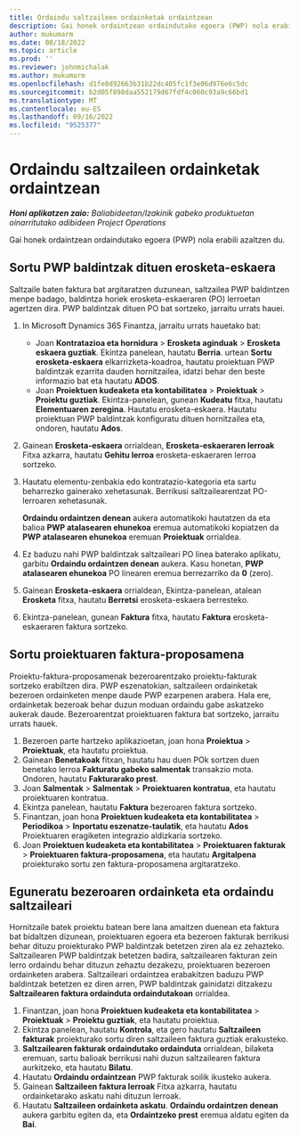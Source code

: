 ```yaml
---
title: Ordaindu saltzaileen ordainketak ordaintzean
description: Gai honek ordaintzean ordaindutako egoera (PWP) nola erabili azaltzen du.
author: mukumarm
ms.date: 08/18/2022
ms.topic: article
ms.prod: ''
ms.reviewer: johnmichalak
ms.author: mukumarm
ms.openlocfilehash: d1fe8d92663b31b22dc405fc1f3e06d976e6c5dc
ms.sourcegitcommit: b2d05f898daa552179d67fdf4c060c93a9c66bd1
ms.translationtype: MT
ms.contentlocale: eu-ES
ms.lasthandoff: 09/16/2022
ms.locfileid: "9525377"
---
```

# <a name="pay-when-paid-vendor-payments"></a>Ordaindu saltzaileen ordainketak ordaintzean

_**Honi aplikatzen zaio:** Baliabideetan/Izakinik gabeko produktuetan oinarritutako adibideen Project Operations_

Gai honek ordaintzean ordaindutako egoera (PWP) nola erabili azaltzen du.

## <a name="create-a-purchase-order-that-has-pwp-terms"></a>Sortu PWP baldintzak dituen erosketa-eskaera

Saltzaile baten faktura bat argitaratzen duzunean, saltzailea PWP baldintzen menpe badago, baldintza horiek erosketa-eskaeraren (PO) lerroetan agertzen dira. PWP baldintzak dituen PO bat sortzeko, jarraitu urrats hauei.

1. In Microsoft Dynamics 365 Finantza, jarraitu urrats hauetako bat:

    - Joan **Kontratazioa eta hornidura** \> **Erosketa aginduak** \> **Erosketa eskaera guztiak**. Ekintza panelean, hautatu **Berria**. urtean **Sortu erosketa-eskaera** elkarrizketa-koadroa, hautatu proiektuan PWP baldintzak ezarrita dauden hornitzailea, idatzi behar den beste informazio bat eta hautatu **ADOS**.
    - Joan **Proiektuen kudeaketa eta kontabilitatea** \> **Proiektuak** \> **Proiektu guztiak**. Ekintza-panelean, gunean **Kudeatu** fitxa, hautatu **Elementuaren zeregina**. Hautatu erosketa-eskaera. Hautatu proiektuan PWP baldintzak konfiguratu dituen hornitzailea eta, ondoren, hautatu **Ados**.

2. Gainean **Erosketa-eskaera** orrialdean, **Erosketa-eskaeraren lerroak** Fitxa azkarra, hautatu **Gehitu lerroa** erosketa-eskaeraren lerroa sortzeko.
3. Hautatu elementu-zenbakia edo kontratazio-kategoria eta sartu beharrezko gainerako xehetasunak. Berrikusi saltzailearentzat PO-lerroaren xehetasunak.

    **Ordaindu ordaintzen denean** aukera automatikoki hautatzen da eta balioa **PWP atalasearen ehunekoa** eremua automatikoki kopiatzen da **PWP atalasearen ehunekoa** eremuan **Proiektuak** orrialdea.

4. Ez baduzu nahi PWP baldintzak saltzaileari PO linea baterako aplikatu, garbitu **Ordaindu ordaintzen denean** aukera. Kasu honetan, **PWP atalasearen ehunekoa** PO linearen eremua berrezarriko da **0** (zero).
5. Gainean **Erosketa-eskaera** orrialdean, Ekintza-panelean, atalean **Erosketa** fitxa, hautatu **Berretsi** erosketa-eskaera berresteko.
6. Ekintza-panelean, gunean **Faktura** fitxa, hautatu **Faktura** erosketa-eskaeraren faktura sortzeko.

## <a name="create-a-project-invoice-proposal"></a>Sortu proiektuaren faktura-proposamena

Proiektu-faktura-proposamenak bezeroarentzako proiektu-fakturak sortzeko erabiltzen dira. PWP eszenatokian, saltzaileen ordainketak bezeroen ordainketen menpe daude PWP ezarpenen arabera. Hala ere, ordainketak bezeroak behar duzun moduan ordaindu gabe askatzeko aukerak daude. Bezeroarentzat proiektuaren faktura bat sortzeko, jarraitu urrats hauek.

1. Bezeroen parte hartzeko aplikazioetan, joan hona **Proiektua** \> **Proiektuak**, eta hautatu proiektua.
2. Gainean **Benetakoak** fitxan, hautatu hau duen POk sortzen duen benetako lerroa **Fakturatu gabeko salmentak** transakzio mota. Ondoren, hautatu **Fakturarako prest**.
3. Joan **Salmentak** \> **Salmentak** \> **Proiektuaren kontratua**, eta hautatu proiektuaren kontratua.
4. Ekintza panelean, hautatu **Faktura** bezeroaren faktura sortzeko.
5. Finantzan, joan hona **Proiektuen kudeaketa eta kontabilitatea** \> **Periodikoa** \> **Inportatu eszenatze-taulatik**, eta hautatu **Ados** Proiektuaren eragiketen integrazio aldizkaria sortzeko.
6. Joan **Proiektuen kudeaketa eta kontabilitatea** \> **Proiektuaren fakturak** \> **Proiektuaren faktura-proposamena**, eta hautatu **Argitalpena** proiekturako sortu zen faktura-proposamena argitaratzeko.

## <a name="update-a-customer-payment-and-pay-the-vendor"></a>Eguneratu bezeroaren ordainketa eta ordaindu saltzaileari

Hornitzaile batek proiektu batean bere lana amaitzen duenean eta faktura bat bidaltzen dizunean, proiektuaren egoera eta bezeroen fakturak berrikusi behar dituzu proiekturako PWP baldintzak betetzen ziren ala ez zehazteko. Saltzailearen PWP baldintzak betetzen badira, saltzailearen fakturan zein lerro ordaindu behar dituzun zehaztu dezakezu, proiektuaren bezeroen ordainketen arabera. Saltzaileari ordaintzea erabakitzen baduzu PWP baldintzak betetzen ez diren arren, PWP baldintzak gainidatzi ditzakezu **Saltzailearen faktura ordainduta ordaindutakoan** orrialdea.

1. Finantzan, joan hona **Proiektuen kudeaketa eta kontabilitatea** \> **Proiektuak** \> **Proiektu guztiak**, eta hautatu proiektua.
2. Ekintza panelean, hautatu **Kontrola**, eta gero hautatu **Saltzaileen fakturak** proiekturako sortu diren saltzaileen faktura guztiak erakusteko.
3. **Saltzailearen fakturak ordaindutako ordainduta** orrialdean, bilaketa eremuan, sartu balioak berrikusi nahi duzun saltzailearen faktura aurkitzeko, eta hautatu **Bilatu**.
4. Hautatu **Ordaindu ordaintzean** PWP fakturak soilik ikusteko aukera.
5. Gainean **Saltzaileen faktura lerroak** Fitxa azkarra, hautatu ordainketarako askatu nahi dituzun lerroak.
6. Hautatu **Saltzaileen ordainketa askatu**. **Ordaindu ordaintzen denean** aukera garbitu egiten da, eta **Ordaintzeko prest** eremua aldatu egiten da **Bai**.
